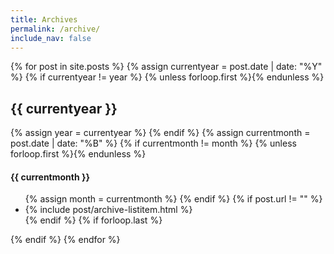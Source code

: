 ```yaml
---
title: Archives
permalink: /archive/
include_nav: false
---
```


<div class="archives" itemscope itemtype="http://schema.org/Blog">
{% for post in site.posts %}
    {% assign currentyear = post.date | date: "%Y" %}
    {% if currentyear != year %}
      {% unless forloop.first %}</ul>{% endunless %}
      <h2 id="{{ post.date | date:"%Y" }}">{{ currentyear }}</h2>
      {% assign year = currentyear %} 
    {% endif %}
    {% assign currentmonth = post.date | date: "%B" %}
    {% if currentmonth != month %}
      {% unless forloop.first %}</ul>{% endunless %}
      <h4 id="{{ post.date | date:"%Y-%B" }}">{{ currentmonth }}</h4>
      <ul>
      {% assign month = currentmonth %} 
    {% endif %}
    {% if post.url != "" %}
        <li>{% include post/archive-listitem.html %}</li>
    {% endif %}
      {% if forloop.last %}</ul>{% endif %}
{% endfor %}
</div>